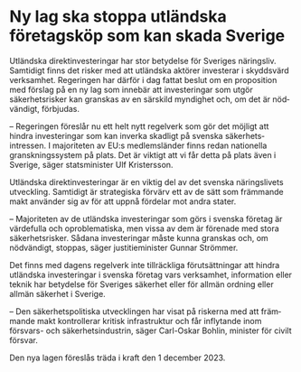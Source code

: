 # Ny lag ska stoppa utländska företagsköp som kan skada Sverige

Utländska direkt­investe­ringar har stor betydelse för Sveriges närings­liv. Samtidigt finns det risker med att utländska aktörer investerar i skydds­värd verksamhet. Regeringen har därför i dag fattat beslut om en pro­position med förslag på en ny lag som inne­bär att investe­ringar som utgör säkerhets­risker kan granskas av en särskild myndighet och, om det är nöd­vändigt, förbjudas.

– Regeringen föreslår nu ett helt nytt regel­verk som gör det möjligt att hindra investe­ringar som kan inverka skadligt på svenska säker­hets­intressen. I majori­teten av EU:s medlems­länder finns redan nationella gransk­nings­system på plats. Det är viktigt att vi får detta på plats även i Sverige, säger statsminister Ulf Kristersson.

Utländska direkt­investeringar är en viktig del av det svenska närings­livets utveckling. Samtidigt är strate­giska förvärv ett av de sätt som främmande makt använder sig av för att uppnå fördelar mot andra stater.

– Majoriteten av de utländska investe­ringar som görs i svenska företag är värdefulla och oproble­matiska, men vissa av dem är förenade med stora säkerhets­risker. Sådana investe­ringar måste kunna granskas och, om nödvändigt, stoppas, säger justitie­minister Gunnar Strömmer.

Det finns med dagens regelverk inte till­räckliga förutsätt­ningar att hindra utländska investe­ringar i svenska företag vars verk­samhet, information eller teknik har betydelse för Sveriges säkerhet eller för allmän ordning eller allmän säkerhet i Sverige.

– Den säker­hets­politiska utveck­lingen har visat på riskerna med att främ­mande makt kontrol­lerar kritisk infra­struktur och får inflytande inom försvars- och säkerhets­industrin, säger Carl-Oskar Bohlin, minister för civilt försvar.

Den nya lagen föreslås träda i kraft den 1 december 2023.
